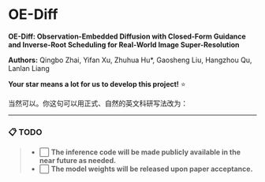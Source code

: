 # OE-Diff

**OE-Diff: Observation-Embedded Diffusion with Closed-Form Guidance and Inverse-Root Scheduling for Real-World Image Super-Resolution**

**Authors:** Qingbo Zhai, Yifan Xu, Zhuhua Hu*, Gaosheng Liu, Hangzhou Qu, Lanlan Liang

**Your star means a lot for us to develop this project!** :star:

当然可以。你这句可以用正式、自然的英文科研写法改为：

---

### 📋 TODO

> * ⬜ **The inference code will be made publicly available in the near future as needed.**
> * ⬜ **The model weights will be released upon paper acceptance.**

